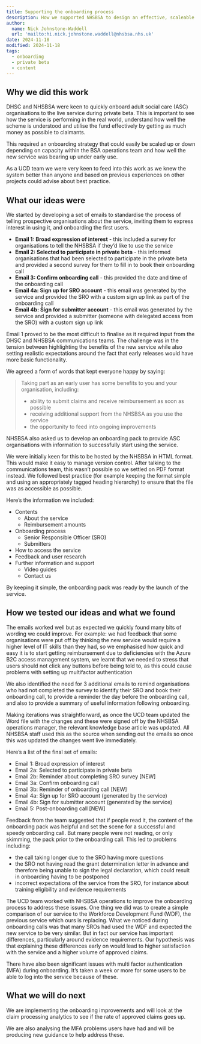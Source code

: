 ```yaml
---
title: Supporting the onboarding process
description: How we supported NHSBSA to design an effective, scaleable onboarding process for private beta.
author:
  name: Nick Johnstone-Waddell
  url: 'mailto:hi.nick.johnstone.waddell@nhsbsa.nhs.uk'
date: 2024-11-18
modified: 2024-11-18
tags:
  - onboarding
  - private beta
  - content
---
```


## Why we did this work

DHSC and NHSBSA were keen to quickly onboard adult social care (ASC) organisations to the live service during private beta. This is important to see how the service is performing in the real world, understand how well the scheme is understood and utilise the fund effectively by getting as much money as possible to claimants.

This required an onboarding strategy that could easily be scaled up or down depending on capacity within the BSA operations team and how well the new service was bearing up under early use.

As a UCD team we were very keen to feed into this work as we knew the system better than anyone and based on previous experiences on other projects could advise about best practice.

## What our ideas were

We started by developing a set of emails to standardise the process of telling prospective organisations about the service, inviting them to express interest in using it, and onboarding the first users.

* **Email 1: Broad expression of interest** - this included a survey for organisations to tell the NHSBSA if they’d like to use the service
* **Email 2: Selected to participate in private beta** - this informed organisations that had been selected to participate in the private beta and provided a second survey for them to fill in to book their onboarding call
* **Email 3: Confirm onboarding call** - this provided the date and time of the onboarding call
* **Email 4a: Sign up for SRO account** - this email was generated by the service and provided the SRO with a custom sign up link as part of the onboarding call
* **Email 4b: Sign for submitter account** - this email was generated by the service and provided a submitter (someone with delegated access from the SRO) with a custom sign up link

Email 1 proved to be the most difficult to finalise as it required input from the DHSC and NHSBSA communications teams. The challenge was in the tension between highlighting the benefits of the new service while also setting realistic expectations around the fact that early releases would have more basic functionality.

We agreed a form of words that kept everyone happy by saying:

> Taking part as an early user has some benefits to you and your organisation, including:  
>
> * ability to submit claims and receive reimbursement as soon as possible  
> * receiving additional support from the NHSBSA as you use the service 
> * the opportunity to feed into ongoing improvements

NHSBSA also asked us to develop an onboarding pack to provide ASC organisations with information to successfully start using the service.

We were initially keen for this to be hosted by the NHSBSA in HTML format. This would make it easy to manage version control. After talking to the communications team, this wasn’t possible so we settled on PDF format instead. We followed best practice (for example keeping the format simple and using an appropriately tagged heading hierarchy) to ensure that the file was as accessible as possible.

Here’s the information we included:

* ​​Contents
  - About the service
  - Reimbursement amounts
* Onboarding process
  - ​Senior Responsible Officer (SRO)
  - Submitters
* How to access the service
* Feedback and user research
* Further information and support
  - Video guides
  - Contact us

By keeping it simple, the onboarding pack was ready by the launch of the service.

## How we tested our ideas and what we found

The emails worked well but as expected we quickly found many bits of wording we could improve. For example:
we had feedback that some organisations were put off by thinking the new service would require a higher level of IT skills than they had, so we emphasised how quick and easy it is to start getting reimbursement
due to deficiencies with the Azure B2C access management system, we learnt that we needed to stress that users should not click any buttons before being told to, as this could cause problems with setting up multifactor authentication

We also identified the need for 3 additional emails to remind organisations who had not completed the survey to identify their SRO and book their onboarding call, to provide a reminder the day before the onboarding call, and also to provide a summary of useful information following onboarding.

Making iterations was straightforward, as once the UCD team updated the Word file with the changes and these were signed off by the NHSBSA operations manager, the relevant knowledge base article was updated. All NHSBSA staff used this as the source when sending out the emails so once this was updated the changes went live immediately.

Here’s a list of the final set of emails:

* Email 1: Broad expression of interest
* Email 2a: Selected to participate in private beta
* Email 2b: Reminder about completing SRO survey [NEW]
* Email 3a: Confirm onboarding call
* Email 3b: Reminder of onboarding call [NEW]
* Email 4a: Sign up for SRO account (generated by the service)
* Email 4b: Sign for submitter account (generated by the service)
* Email 5: Post-onboarding call [NEW]

Feedback from the team suggested that if people read it, the content of the onboarding pack was helpful and set the scene for a successful and speedy onboarding call. But many people were not reading, or only skimming, the pack prior to the onboarding call. This led to problems including:

* the call taking longer due to the SRO having more questions
* the SRO not having read the grant determination letter in advance and therefore being unable to sign the legal declaration, which could result in onboarding having to be postponed
* incorrect expectations of the service from the SRO, for instance about training eligibility and evidence requirements

The UCD team worked with NHSBSA operations to improve the onboarding process to address these issues. One thing we did was to create a simple comparison of our service to the Workforce Development Fund (WDF), the previous service which ours is replacing. What we noticed during onboarding calls was that many SROs had used the WDF and expected the new service to be very similar. But in fact our service has important differences, particularly around evidence requirements. Our hypothesis was that explaining these differences early on would lead to higher satisfaction with the service and a higher volume of approved claims.

There have also been significant issues with multi factor authentication (MFA) during onboarding. It’s taken a week or more for some users to be able to log into the service because of these.

## What we will do next

We are implementing the onboarding improvements and will look at the claim processing analytics to see if the rate of approved claims goes up.

We are also analysing the MFA problems users have had and will be producing new guidance to help address these.